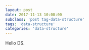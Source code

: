 ```yaml
---
layout: post
date: 2017-11-13 10:00:00
subclass: 'post tag-data-structure'
tags: 'data-structure'
categories: 'data-structure'
---
```


Hello DS.